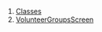 

1. [Classes](views_after_auth_screens_events_volunteer_groups_screen/views_after_auth_screens_events_volunteer_groups_screen-library.html#classes)
2. [VolunteerGroupsScreen](views_after_auth_screens_events_volunteer_groups_screen/VolunteerGroupsScreen-class.html)
